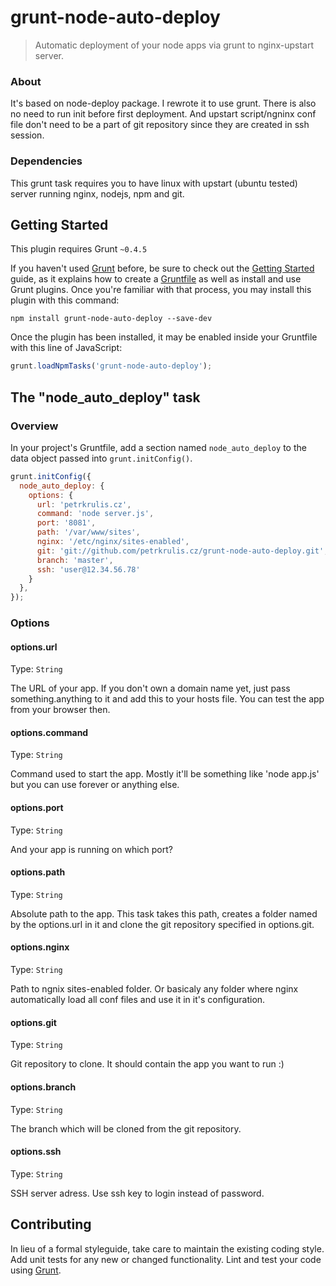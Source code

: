 # grunt-node-auto-deploy

> Automatic deployment of your node apps via grunt to nginx-upstart server.

### About
It's based on node-deploy package. I rewrote it to use grunt. There is also no need to run init before first deployment. And upstart script/ngninx conf file don't need to be a part of git repository since they are created in ssh session. 

### Dependencies
This grunt task requires you to have linux with upstart (ubuntu tested) server running nginx, nodejs, npm and git.

## Getting Started
This plugin requires Grunt `~0.4.5`

If you haven't used [Grunt](http://gruntjs.com/) before, be sure to check out the [Getting Started](http://gruntjs.com/getting-started) guide, as it explains how to create a [Gruntfile](http://gruntjs.com/sample-gruntfile) as well as install and use Grunt plugins. Once you're familiar with that process, you may install this plugin with this command:

```shell
npm install grunt-node-auto-deploy --save-dev
```

Once the plugin has been installed, it may be enabled inside your Gruntfile with this line of JavaScript:

```js
grunt.loadNpmTasks('grunt-node-auto-deploy');
```

## The "node_auto_deploy" task

### Overview
In your project's Gruntfile, add a section named `node_auto_deploy` to the data object passed into `grunt.initConfig()`.

```js
grunt.initConfig({
  node_auto_deploy: {
    options: {
      url: 'petrkrulis.cz',
      command: 'node server.js',
      port: '8081',
      path: '/var/www/sites',
      nginx: '/etc/nginx/sites-enabled',
      git: 'git://github.com/petrkrulis.cz/grunt-node-auto-deploy.git',
      branch: 'master',
      ssh: 'user@12.34.56.78'
    }
  },
});
```

### Options

#### options.url
Type: `String`

The URL of your app. If you don't own a domain name yet, just pass something.anything to it and add this to your hosts file. You can test the app from your browser then.

#### options.command
Type: `String`

Command used to start the app. Mostly it'll be something like 'node app.js' but you can use forever or anything else. 

#### options.port
Type: `String`

And your app is running on which port?

#### options.path
Type: `String`

Absolute path to the app. This task takes this path, creates a folder named by the options.url in it and clone the git repository specified in options.git.  

#### options.nginx
Type: `String`

Path to ngnix sites-enabled folder. Or basicaly any folder where nginx automatically load all conf files and use it in it's configuration. 

#### options.git
Type: `String`

Git repository to clone. It should contain the app you want to run :)

#### options.branch
Type: `String`

The branch which will be cloned from the git repository.

#### options.ssh
Type: `String`

SSH server adress. Use ssh key to login instead of password.

## Contributing
In lieu of a formal styleguide, take care to maintain the existing coding style. Add unit tests for any new or changed functionality. Lint and test your code using [Grunt](http://gruntjs.com/).
